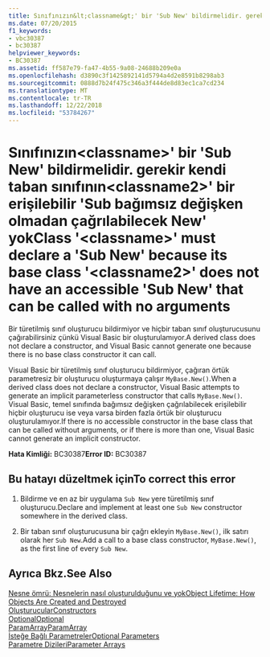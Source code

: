 ```yaml
---
title: Sınıfınızın&lt;classname&gt;' bir 'Sub New' bildirmelidir. gerekir kendi taban sınıfının&lt;classname2&gt;' bir erişilebilir 'Sub bağımsız değişken olmadan çağrılabilecek New' yok
ms.date: 07/20/2015
f1_keywords:
- vbc30387
- bc30387
helpviewer_keywords:
- BC30387
ms.assetid: ff587e79-fa47-4b55-9a08-24688b209e0a
ms.openlocfilehash: d3890c3f1425892141d5794a4d2e8591b8298ab3
ms.sourcegitcommit: 0888d7b24f475c346a3f444de8d83ec1ca7cd234
ms.translationtype: MT
ms.contentlocale: tr-TR
ms.lasthandoff: 12/22/2018
ms.locfileid: "53784267"
---
```

# <a name="class-ltclassnamegt-must-declare-a-sub-new-because-its-base-class-ltclassname2gt-does-not-have-an-accessible-sub-new-that-can-be-called-with-no-arguments"></a><span data-ttu-id="98afd-102">Sınıfınızın&lt;classname&gt;' bir 'Sub New' bildirmelidir. gerekir kendi taban sınıfının&lt;classname2&gt;' bir erişilebilir 'Sub bağımsız değişken olmadan çağrılabilecek New' yok</span><span class="sxs-lookup"><span data-stu-id="98afd-102">Class '&lt;classname&gt;' must declare a 'Sub New' because its base class '&lt;classname2&gt;' does not have an accessible 'Sub New' that can be called with no arguments</span></span>
<span data-ttu-id="98afd-103">Bir türetilmiş sınıf oluşturucu bildirmiyor ve hiçbir taban sınıf oluşturucusunu çağırabilirsiniz çünkü Visual Basic bir oluşturulamıyor.</span><span class="sxs-lookup"><span data-stu-id="98afd-103">A derived class does not declare a constructor, and Visual Basic cannot generate one because there is no base class constructor it can call.</span></span>  
  
 <span data-ttu-id="98afd-104">Visual Basic bir türetilmiş sınıf oluşturucu bildirmiyor, çağıran örtük parametresiz bir oluşturucu oluşturmaya çalışır `MyBase.New()`.</span><span class="sxs-lookup"><span data-stu-id="98afd-104">When a derived class does not declare a constructor, Visual Basic attempts to generate an implicit parameterless constructor that calls `MyBase.New()`.</span></span> <span data-ttu-id="98afd-105">Visual Basic, temel sınıfında bağımsız değişken çağrılabilecek erişilebilir hiçbir oluşturucu ise veya varsa birden fazla örtük bir oluşturucu oluşturulamıyor.</span><span class="sxs-lookup"><span data-stu-id="98afd-105">If there is no accessible constructor in the base class that can be called without arguments, or if there is more than one, Visual Basic cannot generate an implicit constructor.</span></span>  
  
 <span data-ttu-id="98afd-106">**Hata Kimliği:** BC30387</span><span class="sxs-lookup"><span data-stu-id="98afd-106">**Error ID:** BC30387</span></span>  
  
## <a name="to-correct-this-error"></a><span data-ttu-id="98afd-107">Bu hatayı düzeltmek için</span><span class="sxs-lookup"><span data-stu-id="98afd-107">To correct this error</span></span>  
  
1.  <span data-ttu-id="98afd-108">Bildirme ve en az bir uygulama `Sub New` yere türetilmiş sınıf oluşturucu.</span><span class="sxs-lookup"><span data-stu-id="98afd-108">Declare and implement at least one `Sub New` constructor somewhere in the derived class.</span></span>  
  
2.  <span data-ttu-id="98afd-109">Bir taban sınıf oluşturucusuna bir çağrı ekleyin `MyBase.New()`, ilk satırı olarak her `Sub New`.</span><span class="sxs-lookup"><span data-stu-id="98afd-109">Add a call to a base class constructor, `MyBase.New()`, as the first line of every `Sub New`.</span></span>  
  
## <a name="see-also"></a><span data-ttu-id="98afd-110">Ayrıca Bkz.</span><span class="sxs-lookup"><span data-stu-id="98afd-110">See Also</span></span>  
 [<span data-ttu-id="98afd-111">Nesne ömrü: Nesnelerin nasıl oluşturulduğunu ve yok</span><span class="sxs-lookup"><span data-stu-id="98afd-111">Object Lifetime: How Objects Are Created and Destroyed</span></span>](../../visual-basic/programming-guide/language-features/objects-and-classes/object-lifetime-how-objects-are-created-and-destroyed.md)  
 [<span data-ttu-id="98afd-112">Oluşturucular</span><span class="sxs-lookup"><span data-stu-id="98afd-112">Constructors</span></span>](~/docs/visual-basic/programming-guide/concepts/object-oriented-programming.md#constructors)  
 [<span data-ttu-id="98afd-113">Optional</span><span class="sxs-lookup"><span data-stu-id="98afd-113">Optional</span></span>](../../visual-basic/language-reference/modifiers/optional.md)  
 [<span data-ttu-id="98afd-114">ParamArray</span><span class="sxs-lookup"><span data-stu-id="98afd-114">ParamArray</span></span>](../../visual-basic/language-reference/modifiers/paramarray.md)  
 [<span data-ttu-id="98afd-115">İsteğe Bağlı Parametreler</span><span class="sxs-lookup"><span data-stu-id="98afd-115">Optional Parameters</span></span>](../../visual-basic/programming-guide/language-features/procedures/optional-parameters.md)  
 [<span data-ttu-id="98afd-116">Parametre Dizileri</span><span class="sxs-lookup"><span data-stu-id="98afd-116">Parameter Arrays</span></span>](../../visual-basic/programming-guide/language-features/procedures/parameter-arrays.md)
